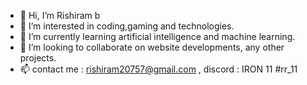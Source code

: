 - 👋 Hi, I’m Rishiram b
- 👀 I’m interested in coding,gaming and technologies.
- 🌱 I’m currently learning  artificial intelligence and machine learning.
- 💞️ I’m looking to collaborate on website developments, any other projects.
- 📫 contact me : rishiram20757@gmail.com , discord : IRON 11 #rr_11

<!---
Rishiram20757/Rishiram20757 is a ✨ special ✨ repository because its `README.md` (this file) appears on your GitHub profile.
You can click the Preview link to take a look at your changes.
--->
